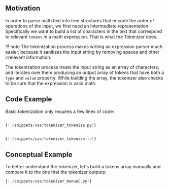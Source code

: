 ## Motivation

In order to parse math text into tree structures that encode the order of operations of the input, we first need an intermediate representation. Specifically we want to build a list of characters in the text that correspond to relevant `tokens` in a math expression. That is what the Tokenizer does.

!!! note
    The tokenization process makes writing an expression parser much easier, because it sanitizes the input string by removing spaces and other irrelevant information.

The tokenization process treats the input string as an array of characters, and iterates over them producing an output array of tokens that have both a `type` and `value` property. While building the array, the tokenizer also 
checks to be sure that the expression is valid math.

## Code Example

Basic tokenization only requires a few lines of code:

``` Python tab="Python"

{!./snippets/cas/tokenizer_tokenize.py!}

```

``` Typescript tab="Typescript"

{!./snippets/cas/tokenizer_tokenize.ts!}

```


## Conceptual Example

To better understand the tokenizer, let's build a tokens array manually and compare it to the one that the tokenizer outputs:

``` Python
{!./snippets/cas/tokenizer_manual.py!}
```

